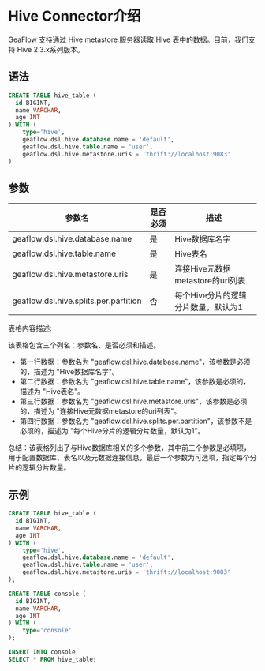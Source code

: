 # Hive Connector介绍
GeaFlow 支持通过 Hive metastore 服务器读取 Hive 表中的数据。目前，我们支持 Hive 2.3.x系列版本。
## 语法

```sql
CREATE TABLE hive_table (
  id BIGINT,
  name VARCHAR,
  age INT
) WITH (
	type='hive',
    geaflow.dsl.hive.database.name = 'default',
	geaflow.dsl.hive.table.name = 'user',
	geaflow.dsl.hive.metastore.uris = 'thrift://localhost:9083'
)
```
## 参数

| 参数名 | 是否必须 | 描述 |
| -------- | ---- | -------- |
| geaflow.dsl.hive.database.name     | 是 | Hive数据库名字     |
| geaflow.dsl.hive.table.name     | 是 | Hive表名     |
| geaflow.dsl.hive.metastore.uris     | 是 | 连接Hive元数据metastore的uri列表     |
| geaflow.dsl.hive.splits.per.partition     | 否 | 每个Hive分片的逻辑分片数量，默认为1     |
表格内容描述: 

该表格包含三个列名：参数名、是否必须和描述。 

- 第一行数据：参数名为 "geaflow.dsl.hive.database.name"，该参数是必须的，描述为 "Hive数据库名字"。
- 第二行数据：参数名为 "geaflow.dsl.hive.table.name"，该参数是必须的，描述为 "Hive表名"。
- 第三行数据：参数名为 "geaflow.dsl.hive.metastore.uris"，该参数是必须的，描述为 "连接Hive元数据metastore的uri列表"。
- 第四行数据：参数名为 "geaflow.dsl.hive.splits.per.partition"，该参数不是必须的，描述为 "每个Hive分片的逻辑分片数量，默认为1"。

总结：该表格列出了与Hive数据库相关的多个参数，其中前三个参数是必填项，用于配置数据库、表名以及元数据连接信息，最后一个参数为可选项，指定每个分片的逻辑分片数量。

## 示例

```sql
CREATE TABLE hive_table (
  id BIGINT,
  name VARCHAR,
  age INT
) WITH (
	type='hive',
    geaflow.dsl.hive.database.name = 'default',
	geaflow.dsl.hive.table.name = 'user',
	geaflow.dsl.hive.metastore.uris = 'thrift://localhost:9083'
);

CREATE TABLE console (
  id BIGINT,
  name VARCHAR,
  age INT
) WITH (
	type='console'
);

INSERT INTO console
SELECT * FROM hive_table;
```